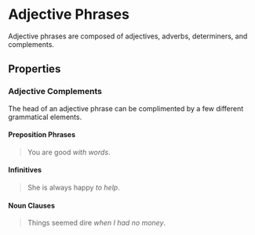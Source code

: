 # Adjective Phrases
<!-- +elementInfo -->
<!-- !adjectivePhrase -->
Adjective phrases are composed of adjectives, adverbs, determiners, and complements.
<!-- !adjectivePhrase -->

## Properties
<!-- +propertySummary -->

### Adjective Complements
The head of an adjective phrase can be complimented by a few different grammatical elements.

#### Preposition Phrases
> You are good *with words*.

#### Infinitives
> She is always happy *to help*.

#### Noun Clauses
> Things seemed dire *when I had no money*.